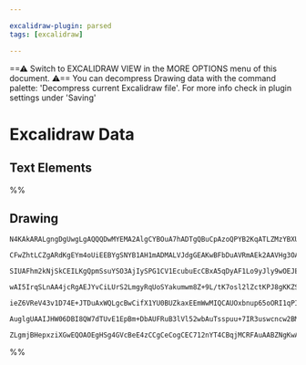 ```yaml
---

excalidraw-plugin: parsed
tags: [excalidraw]

---
```

==⚠  Switch to EXCALIDRAW VIEW in the MORE OPTIONS menu of this document. ⚠== You can decompress Drawing data with the command palette: 'Decompress current Excalidraw file'. For more info check in plugin settings under 'Saving'


# Excalidraw Data
## Text Elements
%%
## Drawing
```compressed-json
N4KAkARALgngDgUwgLgAQQQDwMYEMA2AlgCYBOuA7hADTgQBuCpAzoQPYB2KqATLZMzYBXUtiRoIACyhQ4zZAHoFAc0JRJQgEYA6bGwC2CgF7N6hbEcK4OCtptbErHALRY8RMpWdx8Q1TdIEfARcZgRmBShcZQUebTiARgBmGjoghH0EDihmbgBtcDBQMBLoeHF0QOwojmVg1JLIRhZ2LjQeAE5+UubWTgA5TjFuAA4RgHYxhI6ABhHuyEIOYixu

CFwZhtLCZgARdKgEYm4oUiEEBYgSNYB1AH1mADMALVJdgGEAKwBFbDuAVRmAEk2AAVHg3OAACS2kEehHw+AAyrB6hJBB5YRBmKc2ABrBA3Ejqbh8QoCXEElEwNHoDHXS6kYTKSQccK5NAJS5sOC4bBqGDcBIzGaXax1Cqi8kQTDcZzJOIAVkugrQ8om2g6CXGHQAbBNldKcUyCe82Pg2KQ1gBiBIIO12rGaPl45RMoTLM0Wq0SU7WZi8wLZLEUYm

SIUAFhm2kNjSkCEILKgQpmSsuYSO3AjIySPG1CV1EcubuEcCBxA5qDyAF1Lo9yJly9wOEJEYzhMs2cxK8U47BENwkuSAL6XTQd4gAUWCmWylZrlyEcGIuEOx054x4uqSHS1ut1My1lyIHDxzdb+GPbGwBPXqEeBDChVHhV7kH7FQgjlw+k4x0uvStKS8zSoBAxDBUBYFhG2odLmlxLCssoSLgCRYjs+zBGuJxnBc0rXBIQiSDwAAKjw3IqkgII87

wAI5IrqSLnAA4jcRgAEJYvCiLUrS2LmgyRqUoSYakumwm8Z+9L/tK7osl2lZctKPJ8gKKZSnG4q0hppTIagOoqnKCSKrqmqwfq4yxqUxr4ggXqWjaDr2kgY4uiWHrEPZProH6HABrgQbJpcobECSaAjBGMaXFRibSEKPBFkaCCZmgOrjBGSQJBG4y6sW7plhW+S1tK9Y/ggTZoC2bayROCncG+77lKSI5jhO04ZFkORFYuy6rilqDaluO57geR7S

ieZ6VReV43v1D74E+JTDuAxWQLgcBwCifX1YU0BUZkaxEEmWwMIQCAUOxbnup65oORI1qPI9T0ndgIiBUChz6CiJp2bd3kQLazmOt0ECvaQ72fZdN7uTd3prL5/mBS9b2dR9GQAGIIsiqJSQJMmlGDEMZN9tlEqF4btCDhOo59JNUjjazScj4M0xkABKzKsuyQpUyj2Ro/oADyvL8rA6m8yz/OfejnBQOjP4IqqA0S0T+gy9kSKEEYFQ8DpoN81A

AuglgUAAIJHW06DBI8QW7dTUvE1EpBm+DbAUFRuB3lVl52wbAuTsspuu+7IR3uswcncw2BMoiAAaQqKgk2iWSDUcx/gACapLjEnEaKiMHQRUkKe7UYbAGDtcb0AQ5zNUtKus/oHMeXVEjXfjkBuiQmva+e1WlF3nl/ZXpTseaYfWu8HRT1P6Po1ibMIMorYBTak67Ov69zxAz4NxrwnC1ArSVt7INwIEZjCMwzGkN3WsVKfu2lZki/LEwSzKCPkB

ZLgmjBHepxziXGwEQOAOEgHSg4GVcBeE4zCCgCeCogCEC712nYT4CBqjMCRFAuAABZNgKwA6/3/tweai0XxwgROEeqy1hxAA
```
%%